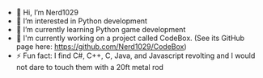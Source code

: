- 👋 Hi, I’m Nerd1029
- 👀 I’m interested in Python development
- 🌱 I’m currently learning Python game development
- 📝 I'm currently working on a project called CodeBox. (See its GitHub page here: https://github.com/Nerd1029/CodeBox) 
- ⚡ Fun fact: I find C#, C++, C, Java, and Javascript revolting and I would not dare to touch them with a 20ft metal rod

<!---
Nerd1029/Nerd1029 is a ✨ special ✨ repository because its `README.md` (this file) appears on your GitHub profile.
You can click the Preview link to take a look at your changes.
--->
